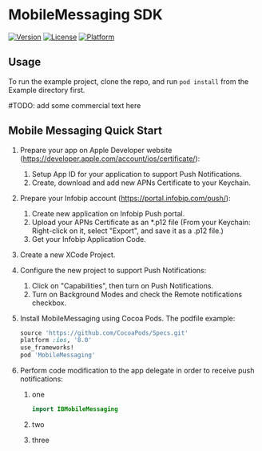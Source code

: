 # MobileMessaging SDK

[![Version](https://img.shields.io/cocoapods/v/MobileMessaging.svg?style=flat)](http://cocoapods.org/pods/MobileMessaging)
[![License](https://img.shields.io/cocoapods/l/MobileMessaging.svg?style=flat)](http://cocoapods.org/pods/MobileMessaging)
[![Platform](https://img.shields.io/cocoapods/p/MobileMessaging.svg?style=flat)](http://cocoapods.org/pods/MobileMessaging)

## Usage

To run the example project, clone the repo, and run `pod install` from the Example directory first.

#TODO: add some commercial text here

## Mobile Messaging Quick Start
1. Prepare your app on  Apple Developer website (https://developer.apple.com/account/ios/certificate/):
	1. Setup App ID for your application to support Push Notifications.
	2. Create, download and add new APNs Certificate to your Keychain.
2. Prepare your Infobip account (https://portal.infobip.com/push/):
	1. Create new application on Infobip Push portal.
	2. Upload your APNs Certificate as an *.p12 file (From your Keychain: Right-click on it, select "Export", and save it as a .p12 file.)
	3. Get your Infobip Application Code.
3. Create a new XCode Project.
4. Configure the new project to support Push Notifications:
	1. Click on "Capabilities", then turn on Push Notifications.
	2. Turn on Background Modes and check the Remote notifications checkbox.
5. Install MobileMessaging using Cocoa Pods. The podfile example:

	```ruby
	source 'https://github.com/CocoaPods/Specs.git'
	platform :ios, '8.0'
	use_frameworks!
	pod 'MobileMessaging'
	```
6. Perform code modification to the app delegate in order to receive push notifications:
	1. one

		```swift
		import IBMobileMessaging
		```
	2. two
	3. three


<!-- 	1. Import the library:

		```swift
		// Swift
		import IBMobileMessaging
		```

		```objective-c
		// Objective-C
		@import IBMobileMessaging;
		```
	2. Start MobileMessaging service using your Application Code as a parameter:

		```swift
		// Swift
		func application(application: UIApplication, didFinishLaunchingWithOptions launchOptions: [NSObject: AnyObject]?) -> Bool {
		    IBMobileMessaging.startWithApplicationCode("application_code")
		    ...
		}	
		```

		```objective-c
		// Objective-C
		- (BOOL)application:(UIApplication *)application didFinishLaunchingWithOptions:(NSDictionary *)launchOptions {
			[IBMobileMessaging startWithApplicationCode:@"application_code"];
			...
		}
		```
	3. Setup notification types that you want to use and register for remote notifications:

		```swift
		// Swift
		func application(application: UIApplication, didFinishLaunchingWithOptions launchOptions: [NSObject: AnyObject]?) -> Bool {         		IBMobileMessaging.startWithApplicationCode("application_code")

			let userNotificationTypes: UIUserNotificationType = [.Alert, .Badge, .Sound]
			let settings = UIUserNotificationSettings(forTypes: userNotificationTypes, categories: nil)
			application.registerUserNotificationSettings(settings)
			application.registerForRemoteNotifications()
			...
		}
		```

		```objective-c
		// Objective-C
		- (BOOL)application:(UIApplication *)application didFinishLaunchingWithOptions:(NSDictionary *)launchOptions {
			[IBMobileMessaging startWithApplicationCode:@"application_code"];

			UIUserNotificationType userNotificationTypes = (UIUserNotificationTypeAlert |
	                                                          UIUserNotificationTypeBadge |
	                                                          UIUserNotificationTypeSound);
			UIUserNotificationSettings *settings = [UIUserNotificationSettings settingsForTypes:userNotificationTypes categories:nil];
			[application registerUserNotificationSettings:settings];
			[application registerForRemoteNotifications];
			...
		}
		```
	4. Override method `application:didRegisterForRemoteNotificationsWithDeviceToken:` in order to inform Infobip about the new device registered:

		```swift
		// Swift
		func application(application: UIApplication, didRegisterForRemoteNotificationsWithDeviceToken deviceToken: NSData) {
			IBMobileMessaging.didRegisterForRemoteNotificationsWithDeviceToken(deviceToken)
		}
		```

		```objective-c
		// Objective-C
		- (void)application:(UIApplication *)application didRegisterForRemoteNotificationsWithDeviceToken:(NSData *)deviceToken {
			[IBMobileMessaging didRegisterForRemoteNotificationsWithDeviceToken:deviceToken];
		}
		```
	5. Override method `application:didReceiveRemoteNotification:fetchCompletionHandler:` in order to send notification delivery reports to Infobip:

		```swift
		// Swift
		func application(application: UIApplication, didReceiveRemoteNotification userInfo: [NSObject : AnyObject], fetchCompletionHandler completionHandler: (UIBackgroundFetchResult) -> Void) {
			IBMobileMessaging.didReceiveRemoteNotification(userInfo, fetchCompletionHandler: completionHandler)
		}
		```

		```objective-c
		// Objective-C
		- (void)application:(UIApplication *)application didReceiveRemoteNotification:(NSDictionary *)userInfo fetchCompletionHandler:(void (^)(UIBackgroundFetchResult result))completionHandler {
			[IBMobileMessaging didReceiveRemoteNotification:userInfo fetchCompletionHandler:completionHandler];
		}
		```
 -->
